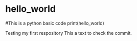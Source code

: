 # hello_world
#This is a python basic code
print(hello_world)

Testing my first respository
This a text to check the commit.
